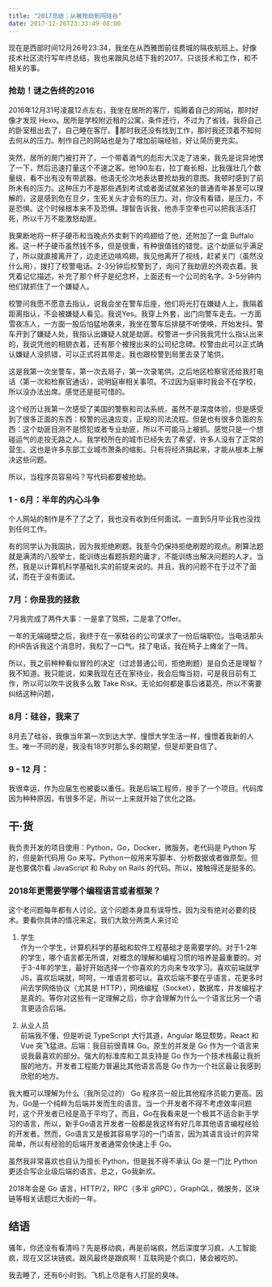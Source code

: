 ```yaml
---
title: "2017总结：从被抢劫到闯硅谷"
date: 2017-12-26T23:33:49-08:00
---
```


现在是西部时间12月26号23:34，我坐在从西雅图前往费城的隔夜航班上。好像技术社区流行写年终总结，我也来跟风总结下我的2017。只谈技术和工作，和不相关的事。

### 抢劫！谜之告终的2016
2016年12月31号凌晨12点左右，我坐在居所的客厅，捣腾着自己的网站，那时好像才发现 Hexo。居所是学校附近租的公寓，条件还行，不过为了省钱，我将自己的卧室租出去了，自己睡在客厅。那时我还没有找到工作，那时我还顶着不知何去何从的压力。制作自己的网站也是为了增加前端经验，好让简历更充实。

突然，居所的房门被打开了，一个带着酒气的彪形大汉走了进来，我先是诧异地愣了一下，然后迅速打量这个不速之客。他190左右，拉丁裔长相，比我强壮几个数量级，看不出有没有带武器。他语无伦次地表达要抢劫我的意图。我顿时感到了前所未有的压力。这种压力不是那些遇到考试或者面试就紧张的普通青年甚至可以理解的，这是感到危在旦夕，生死关头才会有的压力。对，你没有看错，是压力，不是恐惧。这个时候根本来不及恐惧。理智告诉我，他赤手空拳也可以把我活活打死，所以千万不能激怒劫匪。

我果断地将一杯子硬币和当晚点外卖剩下的鸡翅给了他，还附加了一盒 Buffalo 酱。这一杯子硬币虽然钱不多，但是很重，有种很值钱的错觉。这个劫匪似乎满足了，所以就直接离开了，边走还边啃鸡翅。我见他离开了视线，赶紧关门（虽然没什么用），拨打了校警电话。2-3分钟后校警到了，询问了我劫匪的外观衣着。我凭着记忆描述，补充了那个杯子是纪念杯，上面还有一个公司的名字。3-5分钟内他们就抓住了一个嫌疑人。

校警问我愿不愿意去指认，说我会坐在警车后座，他们将光打在嫌疑人上，我隔着距离指认，不会被嫌疑人看见。我说Yes。我穿上外套，出门向警车走去。一方面雪夜冻人，一方面一股后怕猛地袭来，我坐在警车后排腿不听使唤，开始发抖。警车开到了嫌疑人处，我指认出嫌疑人就是劫匪。校警进一步问我我凭什么指认出来的，我说凭他的相貌衣着，还有那个被搜出来的公司纪念碑。校警由此可以正式确认嫌疑人没抓错，可以正式将其带走。我也跟校警到局里去录了笔供。

这是我第一次坐警车，第一次去局子，第一次录笔供。之后地区检察官还给我打电话（第一次和检察官通话），说明庭审相关事项。不过因为庭审时我会不在学校，所以没办法出席。感觉还是挺可惜的。

这个经历让我第一次感受了美国的警察和司法系统，虽然不是深度体验，但是感受到了很多正面的东西：校警的迅速应变，正规的司法流程。但是也有很多负面的东西：这个劫匪目测不是惯犯或者专业劫匪，所以不可能马上被抓。感觉只是一个想碰运气的走投无路之人。我学校所在的城市已经失去了希望，许多人没有了正常的营生。这也是许多东部工业城市萧条的缩影。只有将经济搞起来，才能从根本上解决这些问题。

所以，当程序员容易吗？写代码都要被抢劫。

### 1 - 6月：半年的内心斗争
个人网站的制作是不了了之了，我也没有收到任何面试。一直到5月毕业我也没找到任何工作。

有的同学认为我固执，因为我拒绝刷题。我至今仍保持拒绝刷题的观点。刷算法题就是满清的八股举士，能训练出看题拆题的庸才，不能训练出解决问题的人才。当然，我是以计算机科学基础扎实的前提来说的。并且，我的问题不在于过不了面试，而在于没有面试。

### 7月：你是我的拯救
7月我完成了两件大事：一是拿了驾照，二是拿了Offer。

一年的无端碰壁之后，我终于在一家硅谷的公司谋求了一份后端职位。当电话那头的HR告诉我这个消息时，我松了一口气。挂了电话，我在椅子上瘫坐了一阵。

所以，我之前种种看似冒险的决定（过滤普通公司，拒绝刷题）是自负还是理智？我不知道。我只能说，如果我现在还在家待业，我会后悔当初，可是我目前有工作，所以可以吹牛说我多么敢 Take Risk。无论如何都是事后诸葛亮，所以不需要纠结这种问题，

### 8月：硅谷，我来了
8月去了硅谷，我像当年第一次到达大学、憧憬大学生活一样，憧憬着我新的人生。唯一不同的是，我没有18岁时那么多的期望，但是却更自信了。

### 9 - 12 月：
我很幸运，作为应届生也被委以重任。我是后端工程师，接手了一个项目。代码库因为种种原因，有很多不足。所以一上来就开始了优化之路。

## 干·货
我负责开发的项目使用：Python，Go，Docker，微服务。老代码是 Python 写的，但是新代码用 Go 来写。Python一般用来写脚本、分析数据或者做原型。但是也要偶尔看 JavaScript 和 Ruby on Rails 的代码。所以，接触得还是挺多的。

### 2018年更需要学哪个编程语言或者框架？
这个老问题每年都有人讨论。这个问题本身具有误导性。因为没有绝对必要的技术。要看你具体的情况来定。我们大致分两类人来讨论

1. 学生  
作为一个学生，计算机科学的基础和软件工程基础才是需要学的。对于1-2年的学生，哪个语言都无所谓，对概念的理解和编程习惯的培养是最重要的。对于3-4年的学生，最好开始选择一个你喜欢的方向来专攻学习。喜欢前端就学JS，喜欢后端就，呵呵，一堆语言都可以。喜欢后端不要在乎语言，花更多时间去学网络协议（尤其是 HTTP），网络编程（Socket），数据库，并发编程才是真的。等你对这些有一定理解之后，你才会理解为什么一个语言比另一个语言更适合后端。

2. 从业人员  
前端我不懂，但是听说 TypeScript 大行其道，Angular 略显颓势，React 和 Vue 突飞猛进。后端：我目前很青睐 Go。原生的并发是 Go 作为一个语言来说我最喜欢的部分。强大的标准库和工具支持是 Go 作为一个技术栈最让我折服的地方。开发者工程能力普遍比其他语言高是 Go 作为一个社区最让我感到欣慰的地方。

我大概可以理解为什么（我所见过的） Go 程序员一般比其他程序员能力更高。因为，Go是一个纯粹为后端并发而生的语言。当一个开发者不得不考虑效率问题时，这个开发者已经是高于平均了。而且，Go在我看来是一个极其不适合新手学习的语言，所以，新手Go语言开发者一般都是我这样有好几年其他语言编程经验的开发者。然而，Go语言又是极其容易学习的一门语言，因为其语言设计的异常简单，所以有经验的后端开发者通常会快速上手 Go。

虽然我非常喜欢也自认为擅长 Python，但是我不得不承认 Go 是一门比 Python 更适合写企业级后端的语言。总之，Go我新欢。

2018年会是 Go 语言，HTTP/2，RPC（多半 gRPC），GraphQL，微服务，区块链等相关话题烂大街的一年。

## 结语
骚年，你还没有看清吗？先是移动疯，再是前端疯，然后深度学习疯，人工智能疯，现在又区块链疯。跟风最终是跟疯啊！互联网是个疯口，猪会被吃的。

我去睡了，还有6小时到。飞机上尽是有人打屁的臭味。

